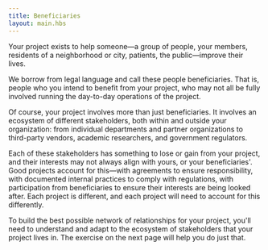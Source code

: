 ```yaml
---
title: Beneficiaries
layout: main.hbs
---
```


Your project exists to help someone&mdash;a group of people, your members, residents of a neighborhood or city, patients, the public&mdash;improve their lives. 

We borrow from legal language and call these people beneficiaries. That is, people who you intend to benefit from your project, who may not all be fully involved running the day-to-day operations of the project.

Of course, your project involves more than just beneficiaries. It involves an ecosystem of different stakeholders, both within and outside your organization: from individual departments and partner organizations to third-party vendors, academic researchers, and government regulators. 

Each of these stakeholders has something to lose or gain from your project, and their interests may not always align with yours, or your beneficiaries'. Good projects account for this—with agreements to ensure responsibility, with documented internal practices to comply with regulations, with participation from beneficiaries to ensure their interests are being looked after. Each project is different, and each project will need to account for this differently. 

To build the best possible network of relationships for your project, you'll need to understand and adapt to the ecosystem of stakeholders that your project lives in. The exercise on the next page will help you do just that.